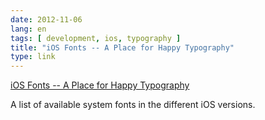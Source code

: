 ```yaml
---
date: 2012-11-06
lang: en
tags: [ development, ios, typography ]
title: "iOS Fonts -- A Place for Happy Typography"
type: link
---
```


[iOS Fonts -- A Place for Happy Typography](http://iosfonts.com/)

A list of available system fonts in the different iOS versions.

